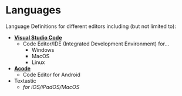 # Languages

Language Definitions for different editors including (but not limited to):

- __[Visual Studio Code](https://code.visualstudio.com/)__
	- Code Editor/IDE (Integrated Development Environment) for...
		- Windows
		- MacOS
		- Linux
- __[Acode](https://github.com/deadlyjack/Acode)__
	- Code Editor for Android
- Textastic
	- *for iOS/iPadOS/MacOS*
